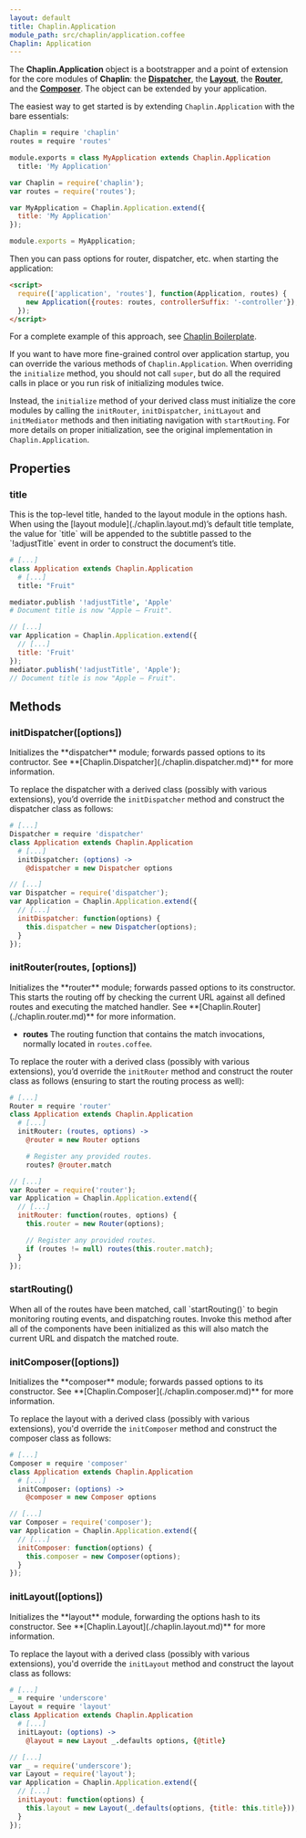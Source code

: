 ```yaml
---
layout: default
title: Chaplin.Application
module_path: src/chaplin/application.coffee
Chaplin: Application
---
```


The **Chaplin.Application** object is a bootstrapper and a point of extension
for the core modules of **Chaplin**: the **[Dispatcher](#initDispatcher)**, the
**[Layout](#initLayout)**, the **[Router](#initRouter)**, and the
**[Composer](#initComposer)**. The object can be extended by your application.

The easiest way to get started is by extending `Chaplin.Application` with the
bare essentials:

```coffeescript
Chaplin = require 'chaplin'
routes = require 'routes'

module.exports = class MyApplication extends Chaplin.Application
  title: 'My Application'
```
```javascript
var Chaplin = require('chaplin');
var routes = require('routes');

var MyApplication = Chaplin.Application.extend({
  title: 'My Application'
});

module.exports = MyApplication;
```

Then you can pass options for router, dispatcher, etc. when starting the
application:

```html
<script>
  require(['application', 'routes'], function(Application, routes) {
    new Application({routes: routes, controllerSuffix: '-controller'});
  });
</script>
```

For a complete example of this approach, see [Chaplin
Boilerplate](https://github.com/chaplinjs/chaplin-boilerplate-plain).

If you want to have more fine-grained control over application startup, you can
override the various methods of `Chaplin.Application`. When overriding the
`initialize` method, you should not call `super`, but do all the
required calls in place or you run risk of initializing modules twice.

Instead, the `initialize` method of your derived class must initialize
the core modules by calling the `initRouter`, `initDispatcher`, `initLayout`
and `initMediator` methods and then initiating navigation with `startRouting`.
For more details on proper initialization, see the original implementation in
`Chaplin.Application`.

<h2 id="properties">Properties</h2>

<h3 class="module-member" id="title">title</h3>
This is the top-level title, handed to the layout module in the options hash.
When using the [layout module](./chaplin.layout.md)’s default title template,
the value for `title` will be appended to the subtitle passed to the
`!adjustTitle` event in order to construct the document’s title.

```coffeescript
# [...]
class Application extends Chaplin.Application
  # [...]
  title: "Fruit"

mediator.publish '!adjustTitle', 'Apple'
# Document title is now "Apple ­— Fruit".
```

```javascript
// [...]
var Application = Chaplin.Application.extend({
  // [...]
  title: 'Fruit'
});
mediator.publish('!adjustTitle', 'Apple');
// Document title is now "Apple ­— Fruit".
```

<h2 id="methods">Methods</h2>

<h3 class="module-member" id="initDispatcher">initDispatcher([options])</h3>
Initializes the **dispatcher** module; forwards passed options to its contructor. See **[Chaplin.Dispatcher](./chaplin.dispatcher.md)** for more information.

To replace the dispatcher with a derived class (possibly with various extensions), you’d override the `initDispatcher` method and construct the dispatcher class as follows:

```coffeescript
# [...]
Dispatcher = require 'dispatcher'
class Application extends Chaplin.Application
  # [...]
  initDispatcher: (options) ->
    @dispatcher = new Dispatcher options
```

```javascript
// [...]
var Dispatcher = require('dispatcher');
var Application = Chaplin.Application.extend({
  // [...]
  initDispatcher: function(options) {
    this.dispatcher = new Dispatcher(options);
  }
});
```

<h3 class="module-member" id="initRouter">initRouter(routes, [options])</h3>
Initializes the **router** module; forwards passed options to its constructor. This starts the routing off by checking the current URL against all defined routes and executing the matched handler. See **[Chaplin.Router](./chaplin.router.md)** for more information.

* **routes**
  The routing function that contains the match invocations, normally located in `routes.coffee`.

To replace the router with a derived class (possibly with various extensions), you’d override the `initRouter` method and construct the router class as follows (ensuring to start the routing process as well):

```coffeescript
# [...]
Router = require 'router'
class Application extends Chaplin.Application
  # [...]
  initRouter: (routes, options) ->
    @router = new Router options

    # Register any provided routes.
    routes? @router.match
```

```javascript
// [...]
var Router = require('router');
var Application = Chaplin.Application.extend({
  // [...]
  initRouter: function(routes, options) {
    this.router = new Router(options);

    // Register any provided routes.
    if (routes != null) routes(this.router.match);
  }
});
```

<h3 class="module-member" id="startRouting">startRouting()</h3>
When all of the routes have been matched, call `startRouting()` to begin monitoring routing events, and dispatching routes. Invoke this method after all of the components have been initialized as this will also match the current URL and dispatch the matched route.

<h3 class="module-member" id="initComposer">initComposer([options])</h3>
Initializes the **composer** module; forwards passed options to its constructor. See **[Chaplin.Composer](./chaplin.composer.md)** for more information.

To replace the layout with a derived class (possibly with various extensions), you'd override the `initComposer` method and construct the composer class as follows:

```coffeescript
# [...]
Composer = require 'composer'
class Application extends Chaplin.Application
  # [...]
  initComposer: (options) ->
    @composer = new Composer options
```

```javascript
// [...]
var Composer = require('composer');
var Application = Chaplin.Application.extend({
  // [...]
  initComposer: function(options) {
    this.composer = new Composer(options);
  }
});
```

<h3 class="module-member" id="initLayout">initLayout([options])</h3>
Initializes the **layout** module, forwarding the options hash to its constructor. See **[Chaplin.Layout](./chaplin.layout.md)** for more information.

To replace the layout with a derived class (possibly with various extensions), you'd override the `initLayout` method and construct the layout class as follows:

```coffeescript
# [...]
_ = require 'underscore'
Layout = require 'layout'
class Application extends Chaplin.Application
  # [...]
  initLayout: (options) ->
    @layout = new Layout _.defaults options, {@title}
```

```javascript
// [...]
var _ = require('underscore');
var Layout = require('layout');
var Application = Chaplin.Application.extend({
  // [...]
  initLayout: function(options) {
    this.layout = new Layout(_.defaults(options, {title: this.title}));
  }
});
```
